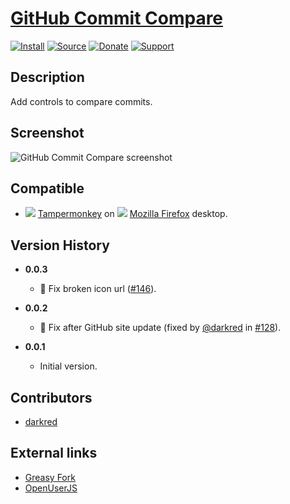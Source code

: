 # [GitHub Commit Compare](https://github.com/jerone/UserScripts/tree/master/GitHub_Commit_Compare)

[![Install](https://raw.github.com/jerone/UserScripts/master/_resources/Install-button.png)](https://github.com/jerone/UserScripts/raw/master/GitHub_Commit_Compare/GitHub_Commit_Compare.user.js)
[![Source](https://raw.github.com/jerone/UserScripts/master/_resources/Source-button.png)](https://github.com/jerone/UserScripts/blob/master/GitHub_Commit_Compare/GitHub_Commit_Compare.user.js)
[![Donate](https://raw.github.com/jerone/UserScripts/master/_resources/Donate-button.png)](https://www.paypal.com/cgi-bin/webscr?cmd=_s-xclick&hosted_button_id=VCYMHWQ7ZMBKW)
[![Support](https://raw.github.com/jerone/UserScripts/master/_resources/Support-button.png)](https://github.com/jerone/UserScripts/issues)

## Description

Add controls to compare commits.

## Screenshot

![GitHub Commit Compare screenshot](https://github.com/jerone/UserScripts/raw/master/GitHub_Commit_Compare/screenshot.jpg)

## Compatible

-   ![](https://raw.github.com/jerone/UserScripts/master/_resources/Tampermonkey.png) [Tampermonkey](https://addons.mozilla.org/firefox/addon/tampermonkey/) on ![](https://raw.github.com/jerone/UserScripts/master/_resources/Firefox.png) [Mozilla Firefox](http://www.mozilla.org/en-US/firefox/fx/#desktop) desktop.

## Version History

-   **0.0.3**

    -   🐛 Fix broken icon url ([#146](https://github.com/jerone/UserScripts/pull/146)).

-   **0.0.2**

    -   🐛 Fix after GitHub site update (fixed by [@darkred](https://github.com/darkred) in [#128](https://github.com/jerone/UserScripts/issues/128)).

-   **0.0.1**

    -   Initial version.

## Contributors

-   [darkred](https://github.com/darkred)

## External links

-   [Greasy Fork](https://greasyfork.org/en/scripts/33563-github-commit-compare)
-   [OpenUserJS](https://openuserjs.org/scripts/jerone/GitHub_Commit_Compare)
